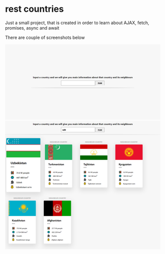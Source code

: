 # rest countries
Just a small project, that is created in order to learn about AJAX, fetch, promises, async and await

There are couple of screenshots below

![First screenshot](img/screenshot1.png)
![Second screenshot](img/screenshot2.png)
